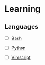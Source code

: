 # Learning
## Languages
- [ ] [Bash](/Bash)
- [ ] [Python](/Python)
- [ ] [Vimscript](/Vimscript)


